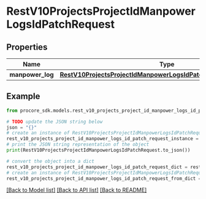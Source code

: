 # RestV10ProjectsProjectIdManpowerLogsIdPatchRequest


## Properties

Name | Type | Description | Notes
------------ | ------------- | ------------- | -------------
**manpower_log** | [**RestV10ProjectsProjectIdManpowerLogsIdPatchRequestManpowerLog**](RestV10ProjectsProjectIdManpowerLogsIdPatchRequestManpowerLog.md) |  | 

## Example

```python
from procore_sdk.models.rest_v10_projects_project_id_manpower_logs_id_patch_request import RestV10ProjectsProjectIdManpowerLogsIdPatchRequest

# TODO update the JSON string below
json = "{}"
# create an instance of RestV10ProjectsProjectIdManpowerLogsIdPatchRequest from a JSON string
rest_v10_projects_project_id_manpower_logs_id_patch_request_instance = RestV10ProjectsProjectIdManpowerLogsIdPatchRequest.from_json(json)
# print the JSON string representation of the object
print(RestV10ProjectsProjectIdManpowerLogsIdPatchRequest.to_json())

# convert the object into a dict
rest_v10_projects_project_id_manpower_logs_id_patch_request_dict = rest_v10_projects_project_id_manpower_logs_id_patch_request_instance.to_dict()
# create an instance of RestV10ProjectsProjectIdManpowerLogsIdPatchRequest from a dict
rest_v10_projects_project_id_manpower_logs_id_patch_request_from_dict = RestV10ProjectsProjectIdManpowerLogsIdPatchRequest.from_dict(rest_v10_projects_project_id_manpower_logs_id_patch_request_dict)
```
[[Back to Model list]](../README.md#documentation-for-models) [[Back to API list]](../README.md#documentation-for-api-endpoints) [[Back to README]](../README.md)


